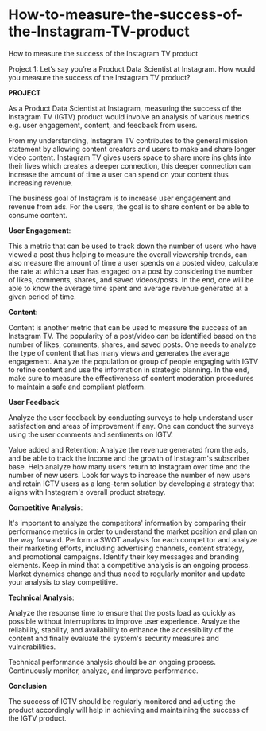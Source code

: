 # How-to-measure-the-success-of-the-Instagram-TV-product
How to measure the success of the Instagram TV product

Project 1: Let’s say you’re a Product Data Scientist at Instagram. How would you measure the success of the Instagram TV product? 


**PROJECT**

As a Product Data Scientist at Instagram, measuring the success of the Instagram TV (IGTV) product would involve an analysis of various metrics e.g. user engagement, content, and feedback from users.

From my understanding, Instagram TV contributes to the general mission statement by allowing content creators and users to make and share longer video content. Instagram TV gives users space to share more insights into their lives which creates a deeper connection, this deeper connection can increase the amount of time a user can spend on your content thus increasing revenue.

The business goal of Instagram is to increase user engagement and revenue from ads. For the users, the goal is to share content or be able to consume content.

**User Engagement**:

This a metric that can be used to track down the number of users who have viewed a post thus helping to measure the overall viewership trends, can also measure the amount of time a user spends on a posted video, calculate the rate at which a user has engaged on a post by considering the number of likes, comments, shares, and saved videos/posts. In the end, one will be able to know the average time spent and average revenue generated at a given period of time.

**Content**:

Content is another metric that can be used to measure the success of an Instagram TV. The popularity of a post/video can be identified based on the number of likes, comments, shares, and saved posts. One needs to analyze the type of content that has many views and generates the average engagement. Analyze the population or group of people engaging with IGTV to refine content and use the information in strategic planning. In the end, make sure to measure the effectiveness of content moderation procedures to maintain a safe and compliant platform.

**User Feedback**

Analyze the user feedback by conducting surveys to help understand user satisfaction and areas of improvement if any. One can conduct the surveys using the user comments and sentiments on IGTV.

Value added and Retention: Analyze the revenue generated from the ads, and be able to track the income and the growth of Instagram's subscriber base. Help analyze how many users return to Instagram over time and the number of new users. Look for ways to increase the number of new users and retain IGTV users as a long-term solution by developing a strategy that aligns with Instagram's overall product strategy.

**Competitive Analysis**:

It's important to analyze the competitors' information by comparing their performance metrics in order to understand the market position and plan on the way forward. Perform a SWOT analysis for each competitor and analyze their marketing efforts, including advertising channels, content strategy, and promotional campaigns. Identify their key messages and branding elements. Keep in mind that a competitive analysis is an ongoing process. Market dynamics change and thus need to regularly monitor and update your analysis to stay competitive.

**Technical Analysis**:

Analyze the response time to ensure that the posts load as quickly as possible without interruptions to improve user experience. Analyze the reliability, stability, and availability to enhance the accessibility of the content and finally evaluate the system's security measures and vulnerabilities.

Technical performance analysis should be an ongoing process. Continuously monitor, analyze, and improve performance.

**Conclusion**

The success of IGTV should be regularly monitored and adjusting the product accordingly will help in achieving and maintaining the success of the IGTV product.
